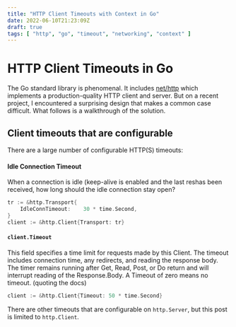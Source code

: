 ```yaml
---
title: "HTTP Client Timeouts with Context in Go"
date: 2022-06-10T21:23:09Z
draft: true
tags: [ "http", "go", "timeout", "networking", "context" ]
---
```


# HTTP Client Timeouts in Go

The Go standard library is phenomenal. It includes
[net/http](https://pkg.go.dev/net/http) which implements a
production-quality HTTP client and server. But on a recent project, I
encountered a surprising design that makes a common case
difficult. What follows is a walkthrough of the solution.

## Client timeouts that are configurable

There are a large number of configurable HTTP(S) timeouts:

#### Idle Connection Timeout

When a connection is idle (keep-alive is enabled and the last reshas been received, how long should the idle connection stay open?

``` go
tr := &http.Transport{
    IdleConnTimeout:    30 * time.Second,
}
client := &http.Client{Transport: tr}
```

#### `client.Timeout`
This field specifies a time limit for requests made by this
Client. The timeout includes connection time, any redirects, and
reading the response body. The timer remains running after Get, Read,
Post, or Do return and will interrupt reading of the Response.Body. A
Timeout of zero means no timeout. (quoting the docs)

``` go
client := &http.Client{Timeout: 50 * time.Second}
```

There are other timeouts that are configurable on `http.Server`, but
this post is limited to `http.Client`.
